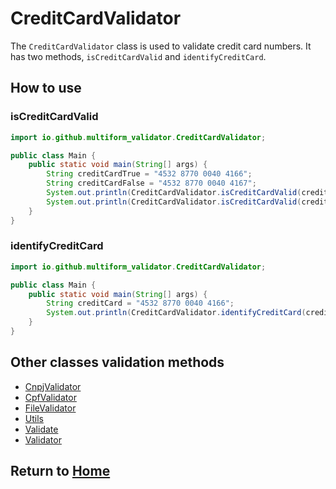 # CreditCardValidator

The `CreditCardValidator` class is used to validate credit card numbers. It has two methods, `isCreditCardValid`
and `identifyCreditCard`.

## How to use

### isCreditCardValid

```java
import io.github.multiform_validator.CreditCardValidator;

public class Main {
    public static void main(String[] args) {
        String creditCardTrue = "4532 8770 0040 4166";
        String creditCardFalse = "4532 8770 0040 4167";
        System.out.println(CreditCardValidator.isCreditCardValid(creditCardTrue)); // true
        System.out.println(CreditCardValidator.isCreditCardValid(creditCardFalse)); // false
    }
}
```

### identifyCreditCard

```java
import io.github.multiform_validator.CreditCardValidator;

public class Main {
    public static void main(String[] args) {
        String creditCard = "4532 8770 0040 4166";
        System.out.println(CreditCardValidator.identifyCreditCard(creditCard)); // Visa
    }
}
```

## Other classes validation methods

- [CnpjValidator](https://multiform-validator.github.io/java/classes/CnpjValidator)
- [CpfValidator](https://multiform-validator.github.io/java/classes/CpfValidator)
- [FileValidator](https://multiform-validator.github.io/java/classes/FileValidator)
- [Utils](https://multiform-validator.github.io/java/classes/Utils)
- [Validate](https://multiform-validator.github.io/java/classes/Validate)
- [Validator](https://multiform-validator.github.io/java/classes/Validator)

## Return to [Home](https://multiform-validator.github.io/java/)